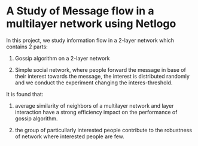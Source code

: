 A Study of Message flow in a multilayer network using Netlogo
==================


In this project, we study information flow in a 2-layer network which contains 2 parts:

1) Gossip algorithm on a 2-layer network

2) Simple social network, where people forward the message in base of their interest towards the message,
the interest is distributed randomly and we conduct the experiment changing the interes-threshold.

It is found that:

1) average similarity of neighbors of a multilayer network and layer interaction have a strong efficiency impact on the performance
of gossip algorithm.

2) the group of particullarly interested people contribute to the robustness of network
where interested people are few.